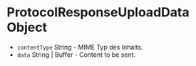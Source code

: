 # ProtocolResponseUploadData Object

* `contentType` String - MIME Typ des Inhalts.
* `data` String | Buffer - Content to be sent.
